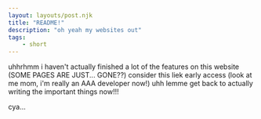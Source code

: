 ```yaml
---
layout: layouts/post.njk
title: "README!"
description: "oh yeah my websites out"
tags:
    - short
---
```

uhhrhmm i haven't actually finished a lot of the features on this website (SOME PAGES ARE JUST... GONE??)
consider this liek early access (look at me mom, i'm really an AAA developer now!) uhh lemme get back to actually writing the important
things now!!!

cya...
